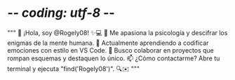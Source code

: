 # -*- coding: utf-8 -*-
"""
👋 ¡Hola, soy @Rogely08! ✨💻
👀 Me apasiona la psicología y descifrar los enigmas de la mente humana.
🌱 Actualmente aprendiendo a codificar emociones con estilo en VS Code.
💞️ Busco colaborar en proyectos que rompan esquemas y destaquen lo único.
📫 ¿Cómo contactarme? Abre tu terminal y ejecuta "find('Rogely08')". 🔍✉️
"""
